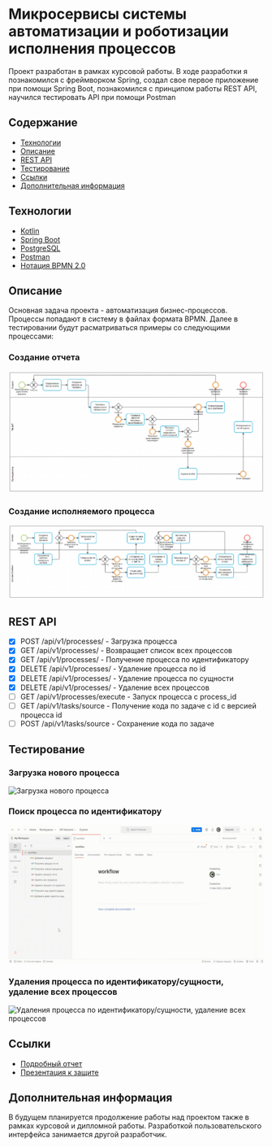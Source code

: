 # Микросервисы системы автоматизации и роботизации исполнения процессов

Проект разработан в рамках курсовой работы. В ходе разработки я познакомился с фреймворком Spring, создал свое первое приложение при помощи Spring Boot, познакомился с принципом работы REST API, научился тестировать API при помощи Postman

## Содержание
- [Технологии](#технологии)
- [Описание](#описание)
- [REST API](#rest-api)
- [Тестирование](#тестирование)
- [Ссылки](#ссылки)
- [Дополнительная информация](#дополнительная-информация)

## Технологии
- [Kotlin](https://kotlinlang.org/)
- [Spring Boot](https://spring.io/projects/spring-boot)
- [PostgreSQL](https://www.postgresql.org/)
- [Postman](https://www.postman.com/)
- [Нотация BPMN 2.0](https://habr.com/ru/companies/auriga/articles/667084/)

## Описание

Основная задача проекта - автоматизация бизнес-процессов. Процессы попадают в систему в файлах формата BPMN. Далее в тестировании будут расматриваться примеры со следующими процессами:
### Создание отчета
![Создание отчета](/bpmn-examples/othcet.png)

### Создание исполняемого процесса
![Создание исполняемого процесса](/bpmn-examples/create_process.png)

## REST API
- [x] POST /api/v1/processes/ - Загрузка процесса
- [x] GET /api/v1/processes/ - Возвращает список всех процессов
- [x] GET /api/v1/processes/ - Получение процесса по идентификатору
- [x] DELETE /api/v1/processes/ - Удаление процесса по id
- [x] DELETE /api/v1/processes/ - Удаление процесса по сущности
- [x] DELETE /api/v1/processes/ - Удаление всех процессов
- [ ] GET /api/v1/processes/execute - Запуск процесса с process_id
- [ ] GET /api/v1/tasks/source - Получение кода по задаче с id с версией процесса id
- [ ] POST /api/v1/tasks/source - Сохранение кода по задаче

## Тестирование

### Загрузка нового процесса
![Загрузка нового процесса](/gifs/add_processes.gif)

### Поиск процесса по идентификатору
![Поиск процесса по идентификатору](/gifs/find_process_by_id.gif)

### Удаления процесса по идентификатору/сущности, удаление всех процессов
![Удаления процесса по идентификатору/сущности, удаление всех процессов](/gifs/delete_processes.gif)

## Ссылки
- [Подробный отчет](/Отчёт.pdf)
- [Презентация к защите](/Презентация.pdf)

## Дополнительная информация

В будущем планируется продолжение работы над проектом также в рамках курсовой и дипломной работы. Разработкой пользовательского интерфейса занимается другой разработчик.
